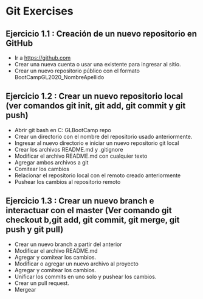 # Git Exercises

## Ejercicio 1.1 : Creación de un nuevo repositorio en GitHub

- Ir a https://github.com
- Crear una nueva cuenta o usar una existente para ingresar al sitio.
- Crear un nuevo repositorio público con el formato BootCampGL2020_NombreApellido

## Ejercicio 1.2 : Crear un nuevo repositorio local (ver comandos git init, git add, git commit y git push)

- Abrir git bash en C: GLBootCamp repo
- Crear un directorio con el nombre del repositorio usado anteriormente.
- Ingresar al nuevo directorio e iniciar un nuevo repositorio git local
- Crear los archivos README.md y .gitignore
- Modificar el archivo README.md con cualquier texto
- Agregar ambos archivos a git
- Comitear los cambios
- Relacionar el repositorio local con el remoto creado anteriormente
- Pushear los cambios al repositorio remoto

## Ejercicio 1.3 : Crear un nuevo branch e interactuar con el master (Ver comando git checkout b,git add, git commit, git merge, git push y git pull)

- Crear un nuevo branch a partir del anterior
- Modificar el archivo README.md
- Agregar y comitear los cambios.
- Modificar o agregar un nuevo archivo al proyecto
- Agregar y comitear los cambios.
- Unificar los commits en uno solo y pushear los cambios.
- Crear un pull request.
- Mergear